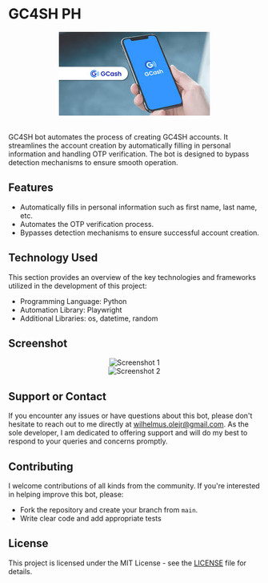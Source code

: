 # GC4SH PH

<div align="center">
  <img src="banner.jpg" alt="gc4sh">
</div>

<br>

<p>GC4SH bot automates the process of creating GC4SH accounts. It streamlines the account creation by automatically filling in personal information and handling OTP verification. The bot is designed to bypass detection mechanisms to ensure smooth operation.</p>

## Features
* Automatically fills in personal information such as first name, last name, etc.
* Automates the OTP verification process.
* Bypasses detection mechanisms to ensure successful account creation.

## Technology Used
This section provides an overview of the key technologies and frameworks utilized in the development of this project:

* Programming Language: Python
* Automation Library: Playwright
* Additional Libraries: os, datetime, random

## Screenshot
<div align="center">
  <img src="public/images/screenshot1.png" alt="Screenshot 1">
</div>
<div align="center">
  <img src="public/images/screenshot2.png" alt="Screenshot 2">
</div>

## Support or Contact
If you encounter any issues or have questions about this bot, please don't hesitate to reach out to me directly at [wilhelmus.olejr@gmail.com](mailto:wilhelmus.olejr@gmail.com). As the sole developer, I am dedicated to offering support and will do my best to respond to your queries and concerns promptly.

## Contributing
I welcome contributions of all kinds from the community. If you're interested in helping improve this bot, please:
* Fork the repository and create your branch from `main`.
* Write clear code and add appropriate tests

## License
This project is licensed under the MIT License - see the [LICENSE](LICENSE) file for details.